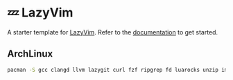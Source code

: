 # 💤 LazyVim

A starter template for [LazyVim](https://github.com/LazyVim/LazyVim).
Refer to the [documentation](https://lazyvim.github.io/installation) to get started.

## ArchLinux

```bash
pacman -S gcc clangd llvm lazygit curl fzf ripgrep fd luarocks unzip imagemagick ghostscript mermaid-cli
```
